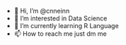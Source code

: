 - 👋 Hi, I’m @cnneinn
- 👀 I’m interested in Data Science
- 🌱 I’m currently learning R Language
- 📫 How to reach me just dm me

<!---
cnneinn/cnneinn is a ✨ special ✨ repository because its `README.md` (this file) appears on your GitHub profile.
You can click the Preview link to take a look at your changes.
--->
